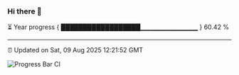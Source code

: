 ### Hi there 👋

⏳ Year progress { ██████████████████▁▁▁▁▁▁▁▁▁▁▁▁ } 60.42 %

---

⏰ Updated on Sat, 09 Aug 2025 12:21:52 GMT

![Progress Bar CI](https://github.com/Shyam-Makwana/GitHub-Actions-Demo/workflows/Progress%20Bar%20CI/badge.svg)
